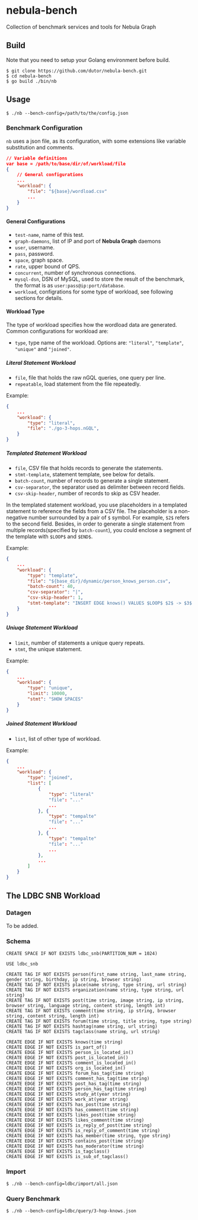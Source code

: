 # nebula-bench
Collection of benchmark services and tools for Nebula Graph

## Build

Note that you need to setup your Golang environment before build.

```shell
$ git clone https://github.com/dutor/nebula-bench.git
$ cd nebula-bench
$ go build ./bin/nb
```

## Usage

```shell
$ ./nb --bench-config=/path/to/the/config.json
```

### Benchmark Configuration
`nb` uses a json file, as its configuration, with some extensions like variable substitution and comments.

```json
// Variable definitions
var base = /path/to/base/dir/of/workload/file
{
    // General configurations
    ...
    "workload": {
        "file": "${base}/wordload.csv"
        ...
    }
}
```

#### General Configurations
  * `test-name`, name of this test.
  * `graph-daemons`, list of IP and port of **Nebula Graph** daemons
  * `user`, username.
  * `pass`, password.
  * `space`, graph space.
  * `rate`, upper bound of QPS.
  * `concurrent`, number of synchronous connections.
  * `mysql-dsn`, DSN of MySQL, used to store the result of the benchmark, the format is as `user:pass@ip:port/database`.
  * `workload`, configrations for some type of workload, see following sections for details.

#### Workload Type
The type of workload specifies how the wordload data are generated. Common configurations for workload are:
  * `type`, type name of the workload. Options are: `"literal"`, `"template"`, `"unique"` and `"joined"`.

##### Literal Statement Workload
  * `file`, file that holds the raw nGQL queries, one query per line.
  * `repeatable`, load statement from the file repeatedly.

Example:
```json
{
    ...
	"workload": {
		"type": "literal",
		"file": "./go-3-hops.nGQL",
	}
}
```
##### Templated Statement Workload
  * `file`, CSV file that holds records to generate the statements.
  * `stmt-template`, statement template, see below for details.
  * `batch-count`, number of records to generate a single statement.
  * `csv-separator`, the separator used as delimiter between record fields.
  * `csv-skip-header`, number of records to skip as CSV header.

In the templated statement workload, you use placeholders in a templated statement to reference the fields from a CSV file. The placeholder is a non-negative number surrounded by a pair of `$` symbol. For example, `$2$` refers to the second field.
Besides, in order to generate a single statement from multiple records(specified by `batch-count`), you could enclose a segment of the template with `$LOOP$` and `$END$`.

Example:
```json
{
    ...
	"workload": {
		"type": "template",
		"file": "${base_dir}/dynamic/person_knows_person.csv",
		"batch-count": 40,
		"csv-separator": "|",
		"csv-skip-header": 1,
		"stmt-template": "INSERT EDGE knows() VALUES $LOOP$ $2$ -> $3$:()$END$"
	}
}
```

##### Uniuqe Statement Workload
  * `limit`, number of statements a unique query repeats.
  * `stmt`, the unique statement.

Example:
```json
{
    ...
	"workload": {
		"type": "unique",
        "limit": 10000,
		"stmt": "SHOW SPACES"
	}
}
```

##### Joined Statement Workload
  * `list`, list of other type of workload.

Example:
```json
{
    ...
	"workload": {
		"type": "joined",
        "list": [
            {
                "type": "literal"
                "file": "..."
                ...
            }, {
                "type": "tempalte"
                "file": "..."
                ...
            }, {
                "type": "tempalte"
                "file": "..."
                ...
            },
            ...
        ]
	}
}
```

## The LDBC SNB Workload

### Datagen
To be added.

### Schema
```
CREATE SPACE IF NOT EXISTS ldbc_snb(PARTITION_NUM = 1024)

USE ldbc_snb

CREATE TAG IF NOT EXISTS person(first_name string, last_name string, gender string, birthday, ip string, browser string)
CREATE TAG IF NOT EXISTS place(name string, type string, url string)
CREATE TAG IF NOT EXISTS organization(name string, type string, url string)
CREATE TAG IF NOT EXISTS post(time string, image string, ip string, browser string, language string, content string, length int)
CREATE TAG IF NOT EXISTS comment(time string, ip string, browser string, content string, length int)
CREATE TAG IF NOT EXISTS forum(time string, title string, type string)
CREATE TAG IF NOT EXISTS hashtag(name string, url string)
CREATE TAG IF NOT EXISTS tagclass(name string, url string)

CREATE EDGE IF NOT EXISTS knows(time string)
CREATE EDGE IF NOT EXISTS is_part_of()
CREATE EDGE IF NOT EXISTS person_is_located_in()
CREATE EDGE IF NOT EXISTS post_is_located_in()
CREATE EDGE IF NOT EXISTS comment_is_located_in()
CREATE EDGE IF NOT EXISTS org_is_located_in()
CREATE EDGE IF NOT EXISTS forum_has_tag(time string)
CREATE EDGE IF NOT EXISTS comment_has_tag(time string)
CREATE EDGE IF NOT EXISTS post_has_tag(time string)
CREATE EDGE IF NOT EXISTS person_has_tag(time string)
CREATE EDGE IF NOT EXISTS study_at(year string)
CREATE EDGE IF NOT EXISTS work_at(year string)
CREATE EDGE IF NOT EXISTS has_post(time string)
CREATE EDGE IF NOT EXISTS has_comment(time string)
CREATE EDGE IF NOT EXISTS likes_post(time string)
CREATE EDGE IF NOT EXISTS likes_comment(time string)
CREATE EDGE IF NOT EXISTS is_reply_of_post(time string)
CREATE EDGE IF NOT EXISTS is_reply_of_comment(time string)
CREATE EDGE IF NOT EXISTS has_member(time string, type string)
CREATE EDGE IF NOT EXISTS contains_post(time string)
CREATE EDGE IF NOT EXISTS has_moderator(time string)
CREATE EDGE IF NOT EXISTS is_tagclass()
CREATE EDGE IF NOT EXISTS is_sub_of_tagclass()
```

### Import
```shell
$ ./nb --bench-config=ldbc/import/all.json
```

### Query Benchmark
```shell
$ ./nb --bench-config=ldbc/query/3-hop-knows.json
```
